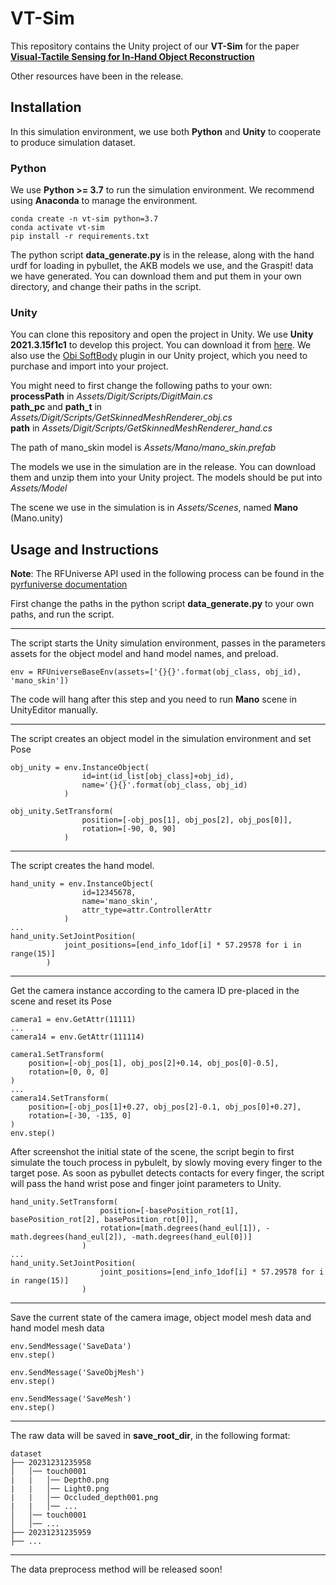 VT-Sim
===
This repository contains the Unity project of our **VT-Sim** for the paper [**Visual-Tactile Sensing for In-Hand Object Reconstruction**](https://sites.google.com/view/vtaco)

Other resources have been in the release.

## Installation
In this simulation environment, we use both **Python** and **Unity** to cooperate to produce simulation dataset.

### Python
We use **Python >= 3.7** to run the simulation environment. We recommend using **Anaconda** to manage the environment.
```
conda create -n vt-sim python=3.7
conda activate vt-sim
pip install -r requirements.txt
```

The python script **data_generate.py** is in the release, along with the hand urdf for loading in pybullet, the AKB models we use, and the Graspit! data we have generated. You can download them and put them in your own directory, and change their paths in the script.

### Unity
You can clone this repository and open the project in Unity. We use **Unity 2021.3.15f1c1** to develop this project. You can download it from [here](https://unity3d.com/get-unity/download/archive). We also use the [Obi SoftBody](https://assetstore.unity.com/packages/tools/physics/obi-softbody-130029) plugin in our Unity project, which you need to purchase and import into your project.

You might need to first change the following paths to your own:  
**processPath** in *Assets/Digit/Scripts/DigitMain.cs*  
**path_pc** and **path_t** in *Assets/Digit/Scripts/GetSkinnedMeshRenderer_obj.cs*  
**path** in *Assets/Digit/Scripts/GetSkinnedMeshRenderer_hand.cs*  

The path of mano_skin model is *Assets/Mano/mano_skin.prefab*

The models we use in the simulation are in the release. You can download them and unzip them into your Unity project. The models should be put into *Assets/Model*

The scene we use in the simulation is in *Assets/Scenes*, named **Mano** (Mano.unity)

## Usage and Instructions
**Note**: The RFUniverse API used in the following process can be found in the [pyrfuniverse documentation](https://mvig-robotflow.github.io/pyrfuniverse/pyrfuniverse.envs.html)

First change the paths in the python script **data_generate.py** to your own paths, and run the script.

---

The script starts the Unity simulation environment, passes in the parameters assets for the object model and hand model names, and preload.

```
env = RFUniverseBaseEnv(assets=['{}{}'.format(obj_class, obj_id), 'mano_skin'])
```

The code will hang after this step and you need to run **Mano** scene in UnityEditor manually.

---

The script creates an object model in the simulation environment and set Pose

```
obj_unity = env.InstanceObject(
                id=int(id_list[obj_class]+obj_id),
                name='{}{}'.format(obj_class, obj_id)
            )

obj_unity.SetTransform(
                position=[-obj_pos[1], obj_pos[2], obj_pos[0]],
                rotation=[-90, 0, 90]
            )
```

---

The script creates the hand model.

```
hand_unity = env.InstanceObject(
                id=12345678,
                name='mano_skin',
                attr_type=attr.ControllerAttr
            )
...
hand_unity.SetJointPosition(
            joint_positions=[end_info_1dof[i] * 57.29578 for i in range(15)]
        )
```

---

Get the camera instance according to the camera ID pre-placed in the scene and reset its Pose

```
camera1 = env.GetAttr(11111)
...
camera14 = env.GetAttr(111114)

camera1.SetTransform(
    position=[-obj_pos[1], obj_pos[2]+0.14, obj_pos[0]-0.5],
    rotation=[0, 0, 0]
)
...
camera14.SetTransform(
    position=[-obj_pos[1]+0.27, obj_pos[2]-0.1, obj_pos[0]+0.27],
    rotation=[-30, -135, 0]
)
env.step()
```

After screenshot the initial state of the scene, the script begin to first simulate the touch process in pybulelt, by slowly moving every finger to the target pose. As soon as pybullet detects contacts for every finger, the script will pass the hand wrist pose and finger joint parameters to Unity.

```
hand_unity.SetTransform(
                    position=[-basePosition_rot[1], basePosition_rot[2], basePosition_rot[0]],
                    rotation=[math.degrees(hand_eul[1]), -math.degrees(hand_eul[2]), -math.degrees(hand_eul[0])]
                )
...
hand_unity.SetJointPosition(
                    joint_positions=[end_info_1dof[i] * 57.29578 for i in range(15)]
                )
```


---

Save the current state of the camera image, object model mesh data and hand model mesh data

```
env.SendMessage('SaveData')
env.step()

env.SendMessage('SaveObjMesh')
env.step()

env.SendMessage('SaveMesh')
env.step()
```

---

The raw data will be saved in **save_root_dir**, in the following format:

```
dataset
├── 20231231235958
│   │── touch0001
|   |   │── Depth0.png
|   |   │── Light0.png
|   |   │── Occluded_depth001.png
|   |   │── ...
│   │── touch0001
│   │── ...
├── 20231231235959
├── ...
```
---
The data preprocess method will be released soon!
